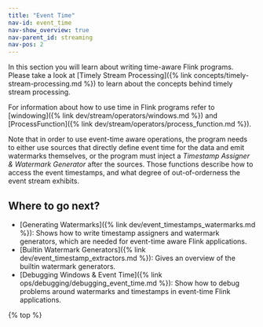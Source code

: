 ```yaml
---
title: "Event Time"
nav-id: event_time
nav-show_overview: true
nav-parent_id: streaming
nav-pos: 2
---
```

<!--
Licensed to the Apache Software Foundation (ASF) under one
or more contributor license agreements.  See the NOTICE file
distributed with this work for additional information
regarding copyright ownership.  The ASF licenses this file
to you under the Apache License, Version 2.0 (the
"License"); you may not use this file except in compliance
with the License.  You may obtain a copy of the License at

  http://www.apache.org/licenses/LICENSE-2.0

Unless required by applicable law or agreed to in writing,
software distributed under the License is distributed on an
"AS IS" BASIS, WITHOUT WARRANTIES OR CONDITIONS OF ANY
KIND, either express or implied.  See the License for the
specific language governing permissions and limitations
under the License.
-->

In this section you will learn about writing time-aware Flink programs. Please
take a look at [Timely Stream Processing]({% link
concepts/timely-stream-processing.md %}) to learn about the concepts behind
timely stream processing.

For information about how to use time in Flink programs refer to
[windowing]({% link dev/stream/operators/windows.md %}) and
[ProcessFunction]({% link
dev/stream/operators/process_function.md %}).

Note that in order to use event-time aware operations, the program needs to
either use sources that directly define event time for the data and emit
watermarks themselves, or the program must inject a *Timestamp Assigner &
Watermark Generator* after the sources. Those functions describe how to access
the event timestamps, and what degree of out-of-orderness the event stream
exhibits.

## Where to go next?

* [Generating Watermarks]({% link dev/event_timestamps_watermarks.md
  %}): Shows how to write timestamp assigners and watermark generators, which
  are needed for event-time aware Flink applications.
* [Builtin Watermark Generators]({% link dev/event_timestamp_extractors.md %}):
  Gives an overview of the builtin watermark generators.
* [Debugging Windows & Event Time]({% link ops/debugging/debugging_event_time.md %}): Show how to debug problems around
  watermarks and timestamps in event-time Flink applications.

{% top %}
